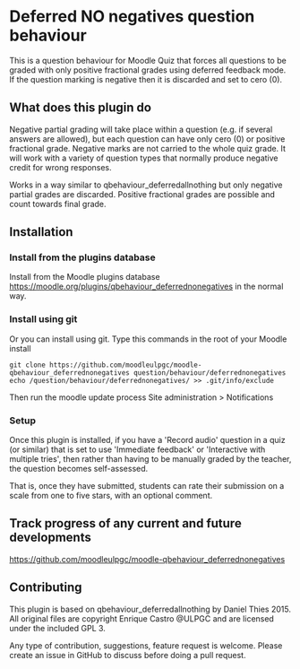 # Deferred NO negatives question behaviour

This is a question behaviour for Moodle Quiz that forces all questions to 
be graded with only positive fractional grades using deferred feedback mode. 
If the question marking is negative then it is discarded and set to cero (0). 

## What does this plugin do

Negative partial grading will take place within a question (e.g. if several 
answers are allowed), but each question can have only cero (0) or positive fractional 
grade. Negative marks are not carried to the whole quiz grade. 
It will work with a variety of question types that normally produce negative 
credit for wrong responses.

Works in a way similar to qbehaviour_deferredallnothing but only negative 
partial grades are discarded. Positive fractional grades are possible and count 
towards final grade. 

## Installation

### Install from the plugins database

Install from the Moodle plugins database https://moodle.org/plugins/qbehaviour_deferrednonegatives
in the normal way.

### Install using git

Or you can install using git. Type this commands in the root of your Moodle install

    git clone https://github.com/moodleulpgc/moodle-qbehaviour_deferrednonegatives question/behaviour/deferrednonegatives
    echo /question/behaviour/deferrednonegatives/ >> .git/info/exclude

Then run the moodle update process
Site administration > Notifications

### Setup

Once this plugin is installed, if you have a 'Record audio' question in
a quiz (or similar) that is set to use 'Immediate feedback' or
'Interactive with multiple tries', then rather than having to be
manually graded by the teacher, the question becomes self-assessed.

That is, once they have submitted, students can rate their submission on a scale
from one to five stars, with an optional comment.

## Track progress of any current and future developments ##
https://github.com/moodleulpgc/moodle-qbehaviour_deferrednonegatives

## Contributing ##
This plugin is based on qbehaviour_deferredallnothing by Daniel Thies 2015. <br />
All original files are copyright Enrique Castro @ULPGC and are licensed under the included GPL 3.

Any type of contribution, suggestions, feature request is welcome. 
Please create an issue in GitHub to discuss before doing a pull request.
